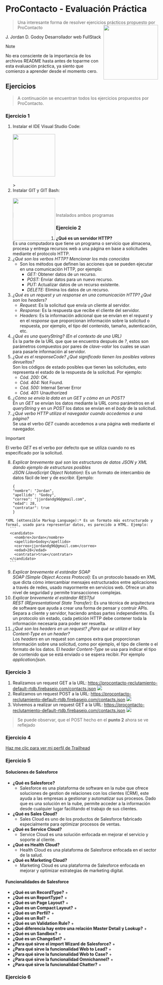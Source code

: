 # ProContacto - Evaluación Práctica
> Una interesante forma de resolver ejercicios prácticos propuesto por ProContacto
> <img src="profile-photo.png" align="right" width=180px height=180px />

J. Jordan D. Godoy
Desarrollador web FullStack

> [!NOTE]
> No era consciente de la importancia de los archivos README hasta antes de toparme con esta evaluación práctica, ya siento que comienzo a aprender desde el momento cero.

## Ejercicios 
> A continuación se encuentran todos los ejercicios propuestos por ProContacto.

### Ejercicio 1
  1. Instalar el IDE Visual Studio Code:
    <br></br>
    <img src="IDEVSC.png" align="letf" width=140px height=140px />
    <br></br>>
  2. Instalar GIT y GIT Bash:
    <br></br>
    <img src="GIT-GITBash.png" align="left" width=140px height=140px />
    <br></br>
> Instalados ambos programas


### Ejercicio 2
  1. **¿Qué es un servidor HTTP?**  
      Es una computadora que tiene un programa o servicio que almacena, procesa y entrega recursos web a una página en base a solicitudes mediante el protocolo HTTP.
  2. *¿Qué son los verbos HTTP? Mencionar los más conocidos*  
      * Son los métodos que definen las acciones que se pueden ejecutar en una comunicación HTTP, por ejemplo:
        * *GET:* Obtener datos de un recurso.
        * *POST:* Enviar datos para un nuevo recurso.
        * *PUT:* Actualizar datos de un recurso existente.
        * *DELETE:* Elimina los datos de un recurso.
  3. *¿Qué es un request y un response en una comunicación HTTP? ¿Qué son los headers?*  
      * *Request:* Es la solicitud que envía un cliente al servidor.
      * *Response:* Es la respuesta que recibe el cliente del servidor.
      * *Headers:* Es la información adicional que se envían en el _request_ y en el _response_ que proporcionan información sobre la solicitud o respuesta, por ejemplo, el tipo del contenido, tamaño, autenticación, etc.
  4. *¿Qué es una queryString? (En el contexto de una URL)*  
      Es la parte de la URL que que se encuentra después de *?*, estos son parámetros compuestos por pares de _clave-valor_ los cuales se usan para pasarle información al servidor.
  5. *¿Qué es el responseCode? ¿Qué significado tienen los posibles valores devueltos?*  
      Son los códigos de estado posibles que tienen las solicitudes, esto representa el estado de la respuesta de la solicitud. Por ejemplo:
        * *Cód. 200:* OK.
        * *Cód. 404:* Not Found.
        * *Cód. 500:* Internal Server Error
        * *Cód. 401:* Unauthorized
  6. *¿Cómo se envía la data en un GET y cómo en un POST?*  
      En un *GET* se envían los datos mediante la URL como parámetros en el _queryString_ y en un *POST* los datos se envían en el _body_ de la solicitud. 
  7. *¿Qué verbo HTTP utiliza el navegador cuando accedemos a una página?*  
      Se usa el verbo *GET* cuando accedemos a una página web mediante el navegador.
> [!IMPORTANT]
> El verbo *GET* es el verbo por defecto que se utiliza cuando no es especificado por la solicitud.
  8. *Explicar brevemente qué son las estructuras de datos JSON y XML dando ejemplo de estructuras posibles*  
    *JSON (JavaScript Object Notation):* Es un formato de intercambio de datos fácil de leer y de escribir. Ejemplo:
      ```
      {
      "nombre": "Jordan",
      "apellido": "Godoy",
      "correo": "jjordandg96@gmail.com",
      "edad": 28,
      "contratar": true
      }
      ```
    *XML (eXtensible Markup Language):* Es un formato más estructurado y formal, usado para representar datos, es parecido a HTML. Ejemplo:
      ```
      <candidato>
        <nombre>Jordan</nombre>
        <apellido>Godoy</apellido>
        <correo>jjordandg96@gmail.com</correo>
        <edad>28</edad>
        <contratar>true</contratar>
      </candidato>
      ```
  9. *Explicar brevemente el estándar SOAP*  
      *SOAP (Simple Object Access Protocol):* Es un protocolo basado en XML que dicta cómo intercambiar mensajes estructurados entre aplicaciones a través de redes, usado mayormente en servicios web. Ofrece un alto nivel de seguridad y permite transacciones complejas.
  10. *Explicar brevemente el estándar RESTful*  
      *REST (REpresentational State Transfer):* Es una técnica de arquitectura de software que ayuda a crear una forma de pensar y contruir APIs. Separa a cliente y servidor, haciendo ambas partes independientes. Es un protocolo sin estado, cada petición HTTP debe contener toda la información necesaria para poder ser resuelta.
  11. *¿Qué son los headers en un request? ¿Para qué se utiliza el key Content-Type en un header?*  
      Los *headers* en un request son campos extra que proporcionan información sobre una solicitud, como por ejemplo, el tipo de cliente o el formato de los datos.
      El *header _Content-Type_* se usa para indicar el tipo de contenido que se está enviado o se espera recibir. Por ejemplo _application/json_. 

### Ejercicio 3
  1. Realizamos un request GET a la URL: https://procontacto-reclutamiento-default-rtdb.firebaseio.com/contacts.json
        <img src="1.png" align="letf"/>
  2. Realizamos un request POST a la URL: https://procontacto-reclutamiento-default-rtdb.firebaseio.com/contacts.json
        <img src="2.png" align="letf"/>
  3. Volvemos a realizar un request GET a la URL: https://procontacto-reclutamiento-default-rtdb.firebaseio.com/contacts.json
        <img src="3.png" align="letf"/>
> Se puede observar, que el POST hecho en el **punto 2** ahora se ve reflejado
       
### Ejercicio 4
  [Haz me clic para ver mi perfil de Trailhead](https://www.salesforce.com/trailblazer/t5dhro8lc2mqbpqhmj)

### Ejercicio 5  

#### Soluciones de Salesforce
  - **¿Qué es Salesforce?**  
    + Salesforce es una plataforma de software en la nube que ofrece soluciones de gestion de relaciones con los clientes (CRM), este ayuda a las empresas a gestionar y automatizar sus procesos. Dado que es una solución en la nube, permite acceder a la información desde cualquier lugar facilitando el trabajo de sus clientes.  
  - **¿Qué es Sales Cloud?**  
    + Sales Cloud es uno de los productos de Salesforce fabricado especialmente para optimizar procesos de ventas.  
  - **¿Qué es Service Cloud?**  
    + Service Cloud es una solución enfocada en mejorar el servicio y soporte al cliente.   
  - **¿Qué es Health Cloud?**  
    + Health Cloud es una plataforma de Salesforce enfocada en el sector de la salud.  
  - **¿Qué es Marketing Cloud?**  
    + Marketing Cloud es una plataforma de Salesforce enfocada en mejorar y optimizar estrategias de marketing digital.


#### Funcionalidades de Salesforce

  - **¿Qué es un RecordType?**
    +
  - **¿Qué es un ReportType?**
    +   
  - **¿Qué es un Page Layout?**
    +  
  - **¿Qué es un Compact Layout?**
    +   
  - **¿Qué es un Perfil?**
    +   
  - **¿Qué es un Rol?**
    +  
  - **¿Qué es un Validation Rule?**
    +   
  - **¿Qué diferencia hay entre una relación Master Detail y Lookup?**
    +   
  - **¿Qué es un Sandbox?** 
    +   
  - **¿Qué es un ChangeSet?**
    +   
  - **¿Para qué sirve el import Wizard de Salesforce?**
    +   
  - **¿Para qué sirve la funcionalidad Web to Lead?**
    +   
  - **¿Para qué sirve la funcionalidad Web to Case?**
    +   
  - **¿Para qué sirve la funcionalidad Omnichannel?**
    +   
  - **¿Para qué sirve la funcionalidad Chatter?**
    +   


### Ejercicio 6  

































 
